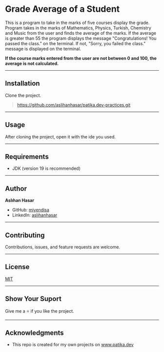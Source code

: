 # Grade Average of a Student
This is a program to take in the marks of five courses display the 
grade. Program takes in the marks of Mathematics, Physics, Turkish, 
Chemistry and Music from the user and finds the average of the marks.
If the average is greater than 55 the program displays the message
"Congratulations! You passed the class." on the terminal. If not,
"Sorry, you failed the class." message is displayed on the terminal.

**If the course marks entered from the user are not between 0 and 100,
the average is not calculated.**

---

## Installation
Clone the project.
> https://github.com/aslihanhasar/patika.dev-practices.git

---

## Usage
After cloning the project, open it with the ide you used.

---

## Requirements
* JDK (version 19 is recommended)

---

## Author
**Aslıhan Hasar**

* GitHub: [miyendisa](https://github.com/miyendisa)
* LinkedIn: [aslıhanhasar](https://www.linkedin.com/in/asl%C4%B1hanhasar
  )
---

## Contributing
Contributions, issues, and feature requests are welcome.

---

## License

[MIT](https://choosealicense.com/licenses/mit/)

---

## Show Your Suport
Give me a &#11088; if you like the project.

---

## Acknowledgments
* This repo is created for my own projects on www.patika.dev
